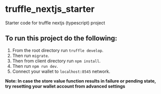 # truffle_nextjs_starter
Starter code for truffle nextjs (typescript) project  

## To run this project do the following:  
1. From the root directory run `truffle develop`.
2. Then run `migrate`.
3. Then from client directory run `npm install`.
4. Then run `npm run dev`.
5. Connect your wallet to `localhost:8545` network.

**Note: In case the store value function results in failure or pending state, try resetting your wallet account from advanced settings**

